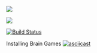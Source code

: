 <a href="https://codeclimate.com/github/codeclimate/codeclimate/maintainability"><img src="https://api.codeclimate.com/v1/badges/a99a88d28ad37a79dbf6/maintainability" /></a>

<a href="https://codeclimate.com/github/codeclimate/codeclimate/test_coverage"><img src="https://api.codeclimate.com/v1/badges/a99a88d28ad37a79dbf6/test_coverage" /></a>

[![Build Status](https://travis-ci.org/IlyaSavitckiy/python-project-lvl1.svg?branch=master)](https://travis-ci.org/IlyaSavitckiy/python-project-lvl1)

Installing Brain Games
[![asciicast](https://asciinema.org/a/jFgaap5lJXDw1C99LPnERgmbE.svg)](https://asciinema.org/a/jFgaap5lJXDw1C99LPnERgmbE)